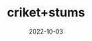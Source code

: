 ---
title: 'criket+stums'
date: '2022-10-03' 
metatag: '' 
inventory: '1' 
draft: false 
# meta description 
shortDescripton: ''
description: 'sports'
longdescription: ''
featured: True
# product Price
price: '1900.0'
priceBefore: '2000.0'
# Product Short Description
shortDescription: ''
productID: '3E76529E-3E3F-ED11-996A-005056B3A416'
type: 'products'
category: 'sports' 
thumnailproduct: 'https://eraconnect.blob.core.windows.net/product-images/bestofall/70910ece-5610-4e76-b731-f4a8fe4aad2a.webp' 
images:
  - image: 'https://eraconnect.blob.core.windows.net/product-images/bestofall/70910ece-5610-4e76-b731-f4a8fe4aad2a.webp'  
  - image: 'https://eraconnect.blob.core.windows.net/product-images/bestofall/2c511da9-0800-464d-adaa-a8082d8c9ba9.webp'  
  - image: 'https://eraconnect.blob.core.windows.net/product-images/bestofall/4a095d0d-7390-48bc-8653-8d3a75d7fbdf.webp'  
Variants:
---